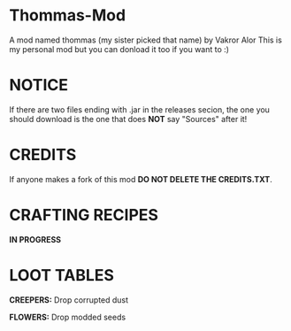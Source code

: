 # Thommas-Mod
A mod named thommas (my sister picked that name) by Vakror Alor
This is my personal mod but you can donload it too if you want to :)

# NOTICE

If there are two files ending with .jar in the releases secion, the one you should download is the one that does **NOT** say "Sources" after it!


# CREDITS

If anyone makes a fork of this mod **DO NOT DELETE THE CREDITS.TXT**.

# CRAFTING RECIPES

**IN PROGRESS**

# LOOT TABLES

**CREEPERS:**
Drop corrupted dust

**FLOWERS:**
Drop modded seeds
